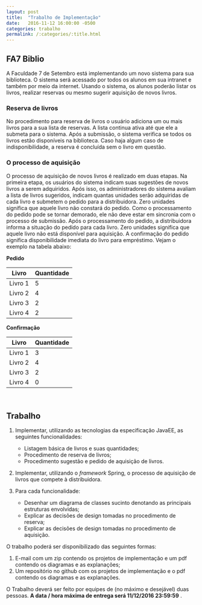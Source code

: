 ```yaml
---
layout: post
title:  "Trabalho de Implementação"
date:   2016-11-12 16:00:00 -0500
categories: trabalho
permalink: /:categories/:title.html
---
```


## FA7 Biblio

A Faculdade 7 de Setembro está implementando um novo sistema para sua biblioteca. O sistema
será acessado por todos os alunos em sua intranet e também por meio da internet.
Usando o sistema, os alunos poderão listar os livros, realizar reservas ou mesmo sugerir aquisição
de novos livros.

### Reserva de livros
No procedimento para reserva de livros o usuário adiciona um ou mais livros para a sua lista de reservas.
A lista continua ativa até que ele a submeta para o sistema. Após a submissão, o sistema verifica se todos
os livros estão disponíveis na biblioteca. Caso haja algum caso de indisponibilidade, a reserva é concluída
sem o livro em questão.


### O processo de aquisição
O processo de aquisição de novos livros é realizado em duas etapas. Na primeira etapa,
os usuários do sistema indicam suas sugestões de novos livros a serem adquiridos.
Após isso, os administradores do sistema avaliam a lista de livros sugeridos, indicam quantas unidades
serão adquiridas de cada livro e submetem o pedido para a distribuidora.
Zero unidades significa que aquele livro não constará do pedido.
Como o processamento do pedido pode se tornar demorado, ele não deve estar em sincronia com
o processo de submissão. Após o processamento do pedido, a distribuidora informa a situação do
pedido para cada livro. Zero unidades significa que aquele livro não está disponível
para aquisição. A confirmação do pedido significa disponibilidade imediata do livro para
empréstimo. Vejam o exemplo na tabela abaixo:

**Pedido**

Livro | Quantidade
----- | -----------
Livro 1 | 5
Livro 2 | 4
Livro 3 | 2
Livro 4 | 2

**Confirmação**

Livro | Quantidade
----- | ----------
Livro 1 | 3
Livro 2 | 4
Livro 3 | 2
Livro 4 | 0


<br />

## Trabalho

1. Implementar, utilizando as tecnologias da especificação JavaEE, as seguintes
funcionalidades:
    - Listagem básica de livros e suas quantidades;
    - Procedimento de reserva de livros;
    - Procedimento sugestão e pedido de aquisição de livros.
2. Implementar, utilizando o _framework_ Spring, o processo de aquisição de livros
que compete à distribuidora.

3. Para cada funcionalidade:
    - Desenhar um diagrama de classes sucinto denotando as principais estruturas
    envolvidas;
    - Explicar as decisões de design tomadas no procedimento de reserva;
    - Explicar as decisões de design tomadas no procedimento de aquisição.

O trabalho poderá ser disponibilizado das seguintes formas:

1. E-mail com um zip contendo os projetos de implementação e um pdf contendo os diagramas e as explanações;
2. Um repositório no github com os projetos de implementação e o pdf contendo os diagramas e as explanações.

O Trabalho deverá ser feito por equipes de (no máximo e desejável) duas pessoas.
**A data / hora máxima de entrega será 11/12/2016 23:59:59** .